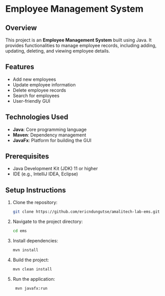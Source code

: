 # Employee Management System

## Overview

This project is an **Employee Management System** built using Java. It provides functionalities to manage employee records, including adding, updating, deleting, and viewing employee details.

## Features

- Add new employees
- Update employee information
- Delete employee records
- Search for employees
- User-friendly GUI

## Technologies Used

- **Java**: Core programming language
- **Maven**: Dependency management
- **JavaFx**: Platform for building the GUI

## Prerequisites

- Java Development Kit (JDK) 11 or higher
- IDE (e.g., IntelliJ IDEA, Eclipse)

## Setup Instructions

1. Clone the repository:
   ```bash
   git clone https://github.com/ericndungutse/amalitech-lab-ems.git
   ```
2. Navigate to the project directory:

   ```bash
   cd ems
   ```

3. Install dependencies:

   ```bash
   mvn install
   ```

4. Build the project:

   ```bash
   mvn clean install
   ```

5. Run the application:
   ```bash
    mvn javafx:run
   ```
